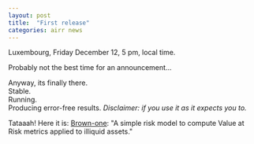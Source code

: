 ```yaml
---
layout: post
title:  "First release"
categories: airr news
---
```


Luxembourg, Friday December 12, 5 pm, local time.   

Probably not the best time for an announcement...   

Anyway, its finally there.   
Stable.   
Running.    
Producing error-free results. *Disclaimer: if you use it as it expects you to.*

Tataaah! Here it is: [Brown-one](https://github.com/airr-templates/brown-one):
"A simple risk model to compute Value at Risk metrics applied to illiquid assets."
